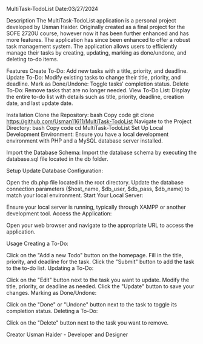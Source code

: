 MultiTask-TodoList                                                                    Date:03/27/2024

Description
The MultiTask-TodoList application is a personal project developed by Usman Haider. Originally created as a final project for the SOFE 2720U course, however now it has been further enhanced and has more features. The application has since been enhanced to offer a robust task management system. The application allows users to efficiently manage their tasks by creating, updating, marking as done/undone, and deleting to-do items.

Features
Create To-Do: Add new tasks with a title, priority, and deadline.
Update To-Do: Modify existing tasks to change their title, priority, and deadline.
Mark as Done/Undone: Toggle tasks' completion status.
Delete To-Do: Remove tasks that are no longer needed.
View To-Do List: Display the entire to-do list with details such as title, priority, deadline, creation date, and last update date.

Installation
Clone the Repository:
bash
Copy code
git clone <https://github.com/Usman11611/MultiTask-TodoList>
Navigate to the Project Directory:
bash
Copy code
cd MultiTask-TodoList
Set Up Local Development Environment:
Ensure you have a local development environment with PHP and a MySQL database server installed.

Import the Database Schema:
Import the database schema by executing the database.sql file located in the db folder.

Setup
Update Database Configuration:

Open the db.php file located in the root directory.
Update the database connection parameters ($host_name, $db_user, $db_pass, $db_name) to match your local environment.
Start Your Local Server:

Ensure your local server is running, typically through XAMPP or another development tool.
Access the Application:

Open your web browser and navigate to the appropriate URL to access the application.


Usage
Creating a To-Do:

Click on the "Add a new Todo" button on the homepage.
Fill in the title, priority, and deadline for the task.
Click the "Submit" button to add the task to the to-do list.
Updating a To-Do:

Click on the "Edit" button next to the task you want to update.
Modify the title, priority, or deadline as needed.
Click the "Update" button to save your changes.
Marking as Done/Undone:

Click on the "Done" or "Undone" button next to the task to toggle its completion status.
Deleting a To-Do:

Click on the "Delete" button next to the task you want to remove.

Creator
Usman Haider - Developer and Designer



